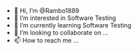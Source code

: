 - 👋 Hi, I’m @Rambo1889
- 👀 I’m interested in Software Testing
- 🌱 I’m currently learning Software Testing
- 💞️ I’m looking to collaborate on ...
- 📫 How to reach me ...

<!---
Rambo1889/Rambo1889 is a ✨ special ✨ repository because its `README.md` (this file) appears on your GitHub profile.
You can click the Preview link to take a look at your changes.
--->
